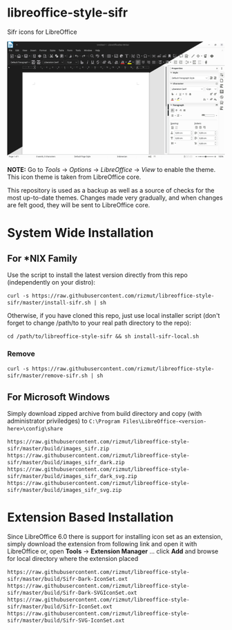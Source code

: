 # libreoffice-style-sifr
Sifr icons for LibreOffice
<p align="center">
  <img src="https://github.com/rizmut/libreoffice-style-sifr/raw/master/libreoffice-style-sifr.png" alt="preview"/>
</p>

**NOTE:** Go to _Tools_ → _Options_ → _LibreOffice_ → _View_ to enable the theme.
This icon theme is taken from LibreOffice core.

This repository is used as a backup as well as a source of checks for the most up-to-date themes. Changes made very gradually, and when changes are felt good, they will be sent to LibreOffice core.
# System Wide Installation
## For *NIX Family 

Use the script to install the latest version directly from this repo (independently on your distro):
```
curl -s https://raw.githubusercontent.com/rizmut/libreoffice-style-sifr/master/install-sifr.sh | sh
```
Otherwise, if you have cloned this repo, just use local installer script (don't forget to change /path/to to your real path directory to the repo):

```
cd /path/to/libreoffice-style-sifr && sh install-sifr-local.sh
```
### Remove
```
curl -s https://raw.githubusercontent.com/rizmut/libreoffice-style-sifr/master/remove-sifr.sh | sh
```

## For Microsoft Windows 

Simply download zipped archive from build directory and copy (with administrator priviledges) to ```C:\Program Files\LibreOffice-<version-here>\config\share```

```
https://raw.githubusercontent.com/rizmut/libreoffice-style-sifr/master/build/images_sifr.zip
https://raw.githubusercontent.com/rizmut/libreoffice-style-sifr/master/build/images_sifr_dark.zip
https://raw.githubusercontent.com/rizmut/libreoffice-style-sifr/master/build/images_sifr_dark_svg.zip
https://raw.githubusercontent.com/rizmut/libreoffice-style-sifr/master/build/images_sifr_svg.zip

```


# Extension Based Installation

Since LibreOffice 6.0 there is support for installing icon set as an extension, simply download the extension from following link and open it with LibreOffice or, open __Tools__ → __Extension Manager__ ... click __Add__ and browse for local directory where the extension placed

```
https://raw.githubusercontent.com/rizmut/libreoffice-style-sifr/master/build/Sifr-Dark-IconSet.oxt
https://raw.githubusercontent.com/rizmut/libreoffice-style-sifr/master/build/Sifr-Dark-SVGIconSet.oxt
https://raw.githubusercontent.com/rizmut/libreoffice-style-sifr/master/build/Sifr-IconSet.oxt
https://raw.githubusercontent.com/rizmut/libreoffice-style-sifr/master/build/Sifr-SVG-IconSet.oxt

```
